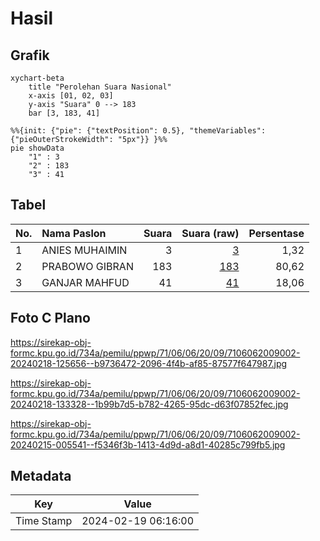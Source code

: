# Hasil

## Grafik

```mermaid
xychart-beta
    title "Perolehan Suara Nasional"
    x-axis [01, 02, 03]
    y-axis "Suara" 0 --> 183
    bar [3, 183, 41]
```

```mermaid
%%{init: {"pie": {"textPosition": 0.5}, "themeVariables": {"pieOuterStrokeWidth": "5px"}} }%%
pie showData
    "1" : 3
    "2" : 183
    "3" : 41
```

## Tabel

| No. | Nama Paslon    | Suara | Suara (raw) | Persentase |
|:--- |:-------------- | -----:| -----------:| ----------:|
| 1   | ANIES MUHAIMIN | 3     | [3][p-1]    | 1,32       |
| 2   | PRABOWO GIBRAN | 183   | [183][p-2]  | 80,62      |
| 3   | GANJAR MAHFUD  | 41    | [41][p-3]   | 18,06      |


[p-1]: https://github.com/gigit-pemilu/pemilu-2024/blob/main/pilpres/hitung-suara/sub/71-sulawesi-utara/sub/06-minahasa-utara/sub/06-likupang-barat/sub/2009-jayakarsa/sub/002-tps/sub/paslon-1.txt
[p-2]: https://github.com/gigit-pemilu/pemilu-2024/blob/main/pilpres/hitung-suara/sub/71-sulawesi-utara/sub/06-minahasa-utara/sub/06-likupang-barat/sub/2009-jayakarsa/sub/002-tps/sub/paslon-2.txt
[p-3]: https://github.com/gigit-pemilu/pemilu-2024/blob/main/pilpres/hitung-suara/sub/71-sulawesi-utara/sub/06-minahasa-utara/sub/06-likupang-barat/sub/2009-jayakarsa/sub/002-tps/sub/paslon-3.txt

## Foto C Plano

https://sirekap-obj-formc.kpu.go.id/734a/pemilu/ppwp/71/06/06/20/09/7106062009002-20240218-125656--b9736472-2096-4f4b-af85-87577f647987.jpg

https://sirekap-obj-formc.kpu.go.id/734a/pemilu/ppwp/71/06/06/20/09/7106062009002-20240218-133328--1b99b7d5-b782-4265-95dc-d63f07852fec.jpg

https://sirekap-obj-formc.kpu.go.id/734a/pemilu/ppwp/71/06/06/20/09/7106062009002-20240215-005541--f5346f3b-1413-4d9d-a8d1-40285c799fb5.jpg


## Metadata

| Key        | Value               |
| ---------- | ------------------- |
| Time Stamp | 2024-02-19 06:16:00 |



